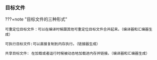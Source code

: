 ### 目标文件

???+note "目标文件的三种形式"

    可重定位目标文件：可以在编译时候跟其他可重定位目标文件合并起来。（编译器和汇编器生成）
    
    可执行目标文件:可以直接复制到内存执行。（链接器生成）

    共享目标文件: 在加载或者运行时候被动态地加载进内存并链接。（编译器和汇编器生成）




